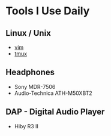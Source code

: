 # Tools I Use Daily

## Linux / Unix
- [vim](/pages/vim-nvim.md)
- [tmux](/pages/tmux.md)

## Headphones
- Sony MDR-7506
- Audio-Technica ATH-M50XBT2

## DAP - Digital Audio Player
- Hiby R3 II
